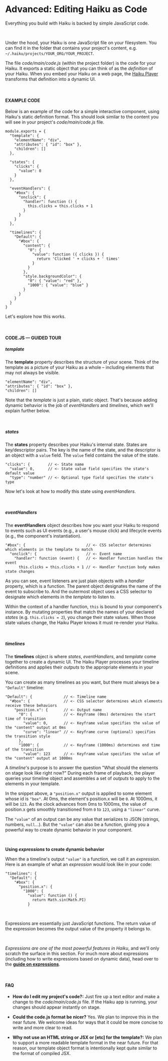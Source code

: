 # Advanced:  Editing Haiku as Code

Everything you build with Haiku is backed by simple JavaScript code.

<br>

Under the hood, your Haiku is one JavaScript file on your filesystem. You can find it in the folder that contains your project's content, e.g. `~/.haiku/projects/YOUR_ORG/YOUR_PROJECT`.

The file _code/main/code.js_ (within the project folder) is the code for your Haiku. It exports a static object that you can think of as the _definition_ of your Haiku. When you embed your Haiku on a web page, the [Haiku Player](/embedding-and-using-haiku/haiku-player-api.md) transforms that definition into a dynamic UI.

<br>

#### EXAMPLE CODE

Below is an example of the code for a simple interactive component, using Haiku's static definition format. This should look similar to the content you will see in your project's _code/main/code.js_ file.

```
module.exports = {
  "template": {
    "elementName": "div",
    "attributes": { "id": "box" },
    "children": []
  },

  "states": {
    "clicks": {
      "value": 0
    }
  },

  "eventHandlers": {
    "#box": {
      "onclick": {
        "handler": function () {
          this.clicks = this.clicks + 1
        }
      }
    }
  },

  "timelines": {
    "Default": {
      "#box": {
        "content": {
          "0": {
            "value": function ({ clicks }) {
              return 'Clicked ' + clicks + ' times'
            }
          }
        },
        "style.backgroundColor": {
          "0": { "value": "red" },
          "1000": { "value": "blue" }
        }
      }
    }
  }
}
```

Let's explore how this works.

<br>

#### CODE.JS — GUIDED TOUR

##### template

The **template** property describes the structure of your scene. Think of the template as a picture of your Haiku as a whole – including elements that may not always be visible. 

```
"elementName": "div",
"attributes": { "id": "box" },
"children": []
```

Note that the _template_ is just a plain, static object. That's because adding dynamic behavior is the job of _eventHandlers_ and _timelines_, which we'll explain further below.

<br>

##### states

The **states** property describes your Haiku's internal state. States are key/descriptor pairs. The key is the name of the state, and the descriptor is an object with a `value` field. The `value` field contains the value of the state.

```
"clicks": {        // <- State name
  "value": 0,      // <- State value field specifies the state's default value
  "type": "number" // <- Optional type field specifies the state's type
```

Now let's look at how to modify this state using _eventHandlers_.

<br>

##### eventHandlers

The **eventHandlers** object describes how you want your Haiku to respond to events such as UI events (e.g., a user's mouse click) and lifecycle events (e.g., the component's instantiation).

```
"#box": {                           // <- CSS selector determines which elements in the template to match
  "onclick": {                      // <- Event name
    "handler": function (event) {   // <- Handler function handles the event
      this.clicks = this.clicks + 1 // <- Handler function body makes state changes
```

As you can see, event listeners are just plain objects with a _handler_ property, which is a function. The parent object designates the name of the event to subscribe to. And the outermost object uses a CSS selector to designate which elements in the _template_ to listen to.

Within the context of a handler function, `this` is bound to your component's instance. By mutating properties that match the names of your declared _states_ (e.g. `this.clicks = 2`), you change their state values. When those state values change, the Haiku Player knows it must re-render your Haiku.

<br>

##### timelines

The **timelines** object is where _states_, _eventHandlers_, and _template_ come together to create a dynamic UI. The Haiku Player processes your timeline definitions and applies their _outputs_ to the appropriate elements in your scene.

You can create as many timelines as you want, but there must always be a `"Default"` timeline:

```
"Default": {              // <- Timeline name
  "#box": {               // <- CSS selector determines which elements receive these behaviors
    "position.x": {       // <- Output name
      "0": {              // <- Keyframe (0ms) determines the start time of transition
        "value": 0,       // <- Keyframe value specifies the value of the "content" output at 0ms
        "curve": "linear" // <- Keyframe curve (optional) specifies the transition style
      },
      "1000": {           // <- Keyframe (1000ms) determines end time of the transition
        "value": 123      // <- Keyframe value specifies the value of the "content" output at 1000ms
```

A _timeline_'s purpose is to answer the question "What should the elements on stage look like right now?" During each frame of playback, the player queries your timeline object and assembles a set of _outputs_ to apply to the elements in your template.

In the snippet above, a `"position.x"` output is applied to some element whose id is `"box"`. At 0ms, the element's position.x will be `0`. At 1000ms, it will be `123`. As the clock advances from 0ms to 1000ms, the value of position.x gets smoothly transitioned from `0` to `123`, using a `"linear"` curve.

The `"value"` of an output can be any value that serializes to JSON (strings, numbers, `null`...). But the `"value"` can also be a function, giving you a powerful way to create dynamic behavior in your component.

<br>

**Using _expressions_ to create dynamic behavior**

When the a timeline's output `"value"` is a function, we call it an _expression_. Here is an example of what an _expression_ would look like in your code:

```
"timelines": {
  "Default": {
    "#box": {
      "position.x": {
        "1000": {
          "value": function () {
            return Math.sin(Math.PI)
          }
```

<br>

Expressions are essentially just JavaScript functions. The return value of the expression becomes the output value of the property it belongs to. 

<br>

_Expressions are one of the most powerful features in Haiku_, and we'll only scratch the surface in this section. For much more about expressions (including how to write expressions based on dynamic data), head over to the **[guide on expressions](./using-haiku/writing-expressions.md)**.

<br>

#### FAQ

- **How do I edit my project's code?:** Just fire up a text editor and make a change to the _code/main/code.js_ file. If the Haiku app is running, your changes should appear instantly on stage.

- **Could the code.js format be nicer?** Yes. We plan to improve this in the near future. We welcome ideas for ways that it could be more concise to write and more clear to read.

- **Why not use an HTML string or JSX or [etc] for the template?:** We plan to support a more readable template format in the near future. For that reason, our template object format is intentionally kept quite similar to the format of compiled JSX.
